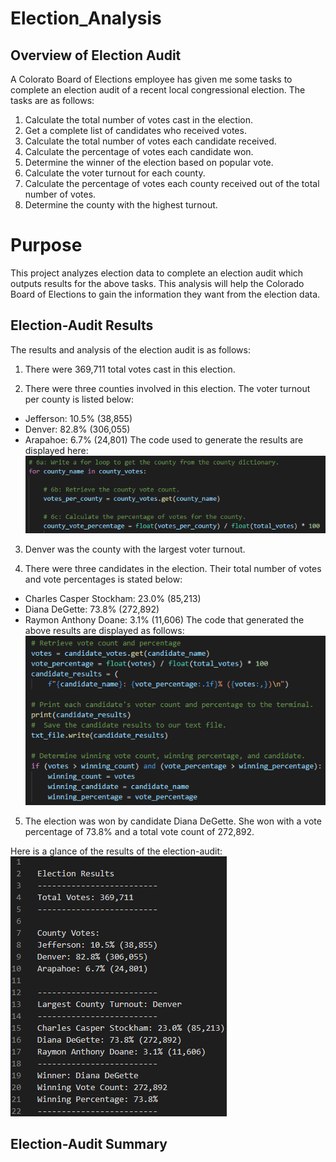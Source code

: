 # Election_Analysis

## Overview of Election Audit

A Colorato Board of Elections employee has given me some tasks to complete an election audit of a recent local congressional election. The tasks are as follows:

1. Calculate the total number of votes cast in the election.
2. Get a complete list of candidates who received votes.
3. Calculate the total number of votes each candidate received.
4. Calculate the percentage of votes each candidate won.
5. Determine the winner of the election based on popular vote.
6. Calculate the voter turnout for each county.
7. Calculate the percentage of votes each county received out of the total number of votes.
8. Determine the county with the highest turnout.

# Purpose

This project analyzes election data to complete an election audit which outputs results for the above tasks. This analysis will help the Colorado Board of Elections to gain the information they want from the election data.

## Election-Audit Results

The results and analysis of the election audit is as follows:

1. There were 369,711 total votes cast in this election.

2. There were three counties involved in this election. The voter turnout per county is listed below:
  * Jefferson: 10.5% (38,855)
  * Denver: 82.8% (306,055)
  * Arapahoe: 6.7% (24,801)
The code used to generate the results are displayed here:
![Calculating_percentage_votes_county](https://github.com/Zarif601/Election_Analysis/blob/main/Resources/Calculating_percentage_votes_county.png)

3. Denver was the county with the largest voter turnout.

4. There were three candidates in the election. Their total number of votes and vote percentages is stated below:
  * Charles Casper Stockham: 23.0% (85,213)
  * Diana DeGette: 73.8% (272,892)
  * Raymon Anthony Doane: 3.1% (11,606)
The code that generated the above results are displayed as follows:
![Calculating_winning_candiate_and_percentage_votes](https://github.com/Zarif601/Election_Analysis/blob/main/Resources/Calculating_winning_candiate_and_percentage_votes.png)

5. The election was won by candidate Diana DeGette. She won with a vote percentage of 73.8% and a total vote count of 272,892.

Here is a glance of the results of the election-audit: 
![Election_Results](https://github.com/Zarif601/Election_Analysis/blob/main/Resources/Election_Results.png)

## Election-Audit Summary

